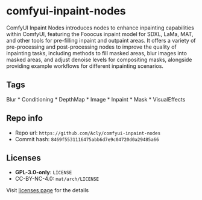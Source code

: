 # comfyui-inpaint-nodes
ComfyUI Inpaint Nodes introduces nodes to enhance inpainting capabilities within ComfyUI, featuring the Fooocus inpaint model for SDXL, LaMa, MAT, and other tools for pre-filling inpaint and outpaint areas. It offers a variety of pre-processing and post-processing nodes to improve the quality of inpainting tasks, including methods to fill masked areas, blur images into masked areas, and adjust denoise levels for compositing masks, alongside providing example workflows for different inpainting scenarios.

## Tags
Blur * Conditioning * DepthMap * Image * Inpaint * Mask * VisualEffects

## Repo info
- Repo url: `https://github.com/Acly/comfyui-inpaint-nodes`
- Commit hash: `8469f5531116475abb6d7e9c04720d0a29485a66`

## Licenses
- **GPL-3.0-only**: `LICENSE`
- CC-BY-NC-4.0: `mat/arch/LICENSE`

Visit [licenses page](licenses.md) for the details
